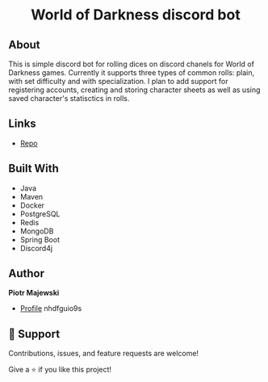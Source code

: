<h1 align="center">World of Darkness discord bot</h1>

<p align="center"><project-description></p>

## About
This is simple discord bot for rolling dices on discord chanels for World of Darkness games. Currently it supports three types of common rolls: plain, with set difficulty and with specialization.
I plan to add support for registering accounts, creating and storing character sheets as well as using saved character's statisctics in rolls.
## Links

- [Repo](https://github.com/majewski-piotr/wodbot "wodbot Repo")

## Built With

- Java
- Maven
- Docker
- PostgreSQL
- Redis
- MongoDB
- Spring Boot
- Discord4j

## Author

**Piotr Majewski**

- [Profile](https://github.com/majewski-piotr "Piotr Majewski")
nhdfguio9s

## 🤝 Support

Contributions, issues, and feature requests are welcome!

Give a ⭐️ if you like this project!
